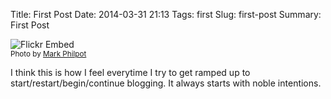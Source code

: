 Title: First Post
Date: 2014-03-31 21:13
Tags: first
Slug: first-post
Summary: First Post

![Flickr Embed](https://farm8.staticflickr.com/7396/11499467863_35b58084ea_z_d.jpg "Superman") <br/> <small class="caption-text muted">Photo by <a href="https://www.flickr.com/photos/markphilpot/">Mark Philpot</a></small>

I think this is how I feel everytime I try to get ramped up to start/restart/begin/continue blogging.  It always starts with noble intentions.